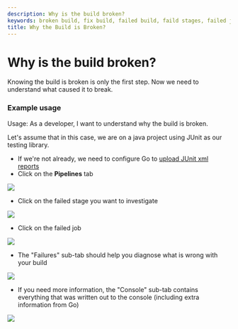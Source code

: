 ```yaml
---
description: Why is the build broken? 
keywords: broken build, fix build, failed build, faild stages, failed job
title: Why the Build is Broken?
---
```



# Why is the build broken?

Knowing the build is broken is only the first step. Now we need to understand what caused it to break.

### Example usage

Usage: As a developer, I want to understand why the build is broken.

Let's assume that in this case, we are on a java project using JUnit as our testing library.

-   If we're not already, we need to configure Go to [upload JUnit xml reports](../configuration/dev_upload_test_report.html)
-   Click on the **Pipelines** tab

![](/images/topnav_pipelines.png)

-   Click on the failed stage you want to investigate

![](/images/click_on_stage.png)

-   Click on the failed job

![](/images/7_click_failed_job.png)

-   The "Failures" sub-tab should help you diagnose what is wrong with your build

![](/images/8_failures_tab.png)

-   If you need more information, the "Console" sub-tab contains everything that was written out to the console (including extra information from Go)

![](/images/9_console_tab.png)
